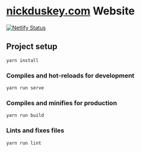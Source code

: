 # [nickduskey.com](https://nickduskey.com) Website
[![Netlify Status](https://api.netlify.com/api/v1/badges/4881e225-b7be-48f2-a104-13f8d881c003/deploy-status)](https://app.netlify.com/sites/determined-ramanujan-0e16e9/deploys)

## Project setup
```
yarn install
```

### Compiles and hot-reloads for development
```
yarn run serve
```

### Compiles and minifies for production
```
yarn run build
```

### Lints and fixes files
```
yarn run lint
```
